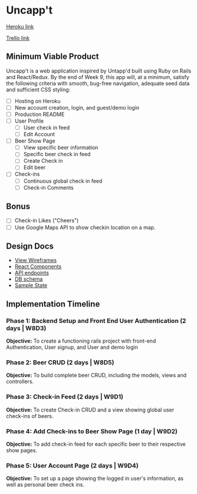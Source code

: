 # Uncapp't

[Heroku link][heroku]

[Trello link][trello]

[heroku]: https://uncappt.herokuapp.com/
[trello]: https://trello.com/b/j1o3mjDz/uncapp-t

## Minimum Viable Product

Uncapp't is a web application inspired by Untapp'd built using Ruby on Rails and React/Redux. By the end of Week 9, this app will, at a minimum, satisfy the following criteria with smooth, bug-free navigation, adequate seed data and sufficient CSS styling:

- [ ] Hosting on Heroku
- [ ] New account creation, login, and guest/demo login
- [ ] Production README
- [ ] User Profile
  - [ ] User check in feed
  - [ ] Edit Account
- [ ] Beer Show Page
  - [ ] View specific beer information
  - [ ] Specific beer check in feed
  - [ ] Create Check in
  - [ ] Edit beer
- [ ] Check-ins
  - [ ] Continuous global check in feed
  - [ ] Check-in Comments

## Bonus

- [ ] Check-in Likes ("Cheers")
- [ ] Use Google Maps API to show checkin location on a map.

## Design Docs

* [View Wireframes][wireframes]
* [React Components][components]
* [API endpoints][api-endpoints]
* [DB schema][schema]
* [Sample State][sample-state]

[wireframes]: /docs/wireframes
[components]: /docs/component-hierarchy.md
[sample-state]: /docs/sample-state.md
[api-endpoints]: /docs/api-endpoints.md
[schema]: /docs/schema.md


## Implementation Timeline

### Phase 1: Backend Setup and Front End User Authentication (2 days | W8D3)

**Objective:** To create a functioning rails project with front-end Authentication, User signup, and User and demo login

### Phase 2: Beer CRUD  (2 days | W8D5)

**Objective:** To build complete beer CRUD, including the models, views and controllers.

### Phase 3: Check-in Feed (2 days | W9D1)

**Objective:** To create Check-in CRUD and a view showing global user check-ins of beers.

### Phase 4: Add Check-ins to Beer Show Page (1 day | W9D2)

**Objective:** To add check-in feed for each specific beer to their respective show pages.

### Phase 5: User Account Page (2 days | W9D4)

**Objective:** To set up a page showing the logged in user's information, as well as personal beer check ins.
